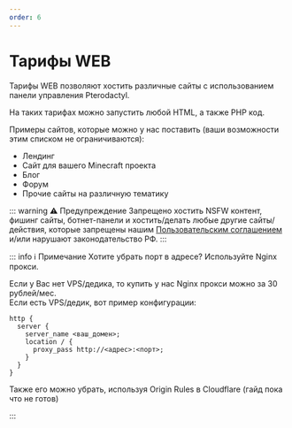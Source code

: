 ```yaml
---
order: 6
---
```


# Тарифы WEB

Тарифы WEB позволяют хостить различные сайты с использованием панели управления Pterodactyl.

На таких тарифах можно запустить любой HTML, а также PHP код.

Примеры сайтов, которые можно у нас поставить (ваши возможности этим списком не ограничиваются):

- Лендинг
- Сайт для вашего Minecraft проекта
- Блог
- Форум
- Прочие сайты на различную тематику

::: warning :warning: Предупреждение
Запрещено хостить NSFW контент, фишинг сайты, ботнет-панели и хостить/делать любые другие сайты/действия,
которые запрещены нашим [Пользовательским соглашением](https://play2go.cloud/user-agreement) и/или нарушают законодательство РФ.
:::

::: info :information_source: Примечание
Хотите убрать порт в адресе? Используйте Nginx прокси.

Если у Вас нет VPS/дедика, то купить у нас Nginx прокси можно за 30 рублей/мес. <br>
Если есть VPS/дедик, вот пример конфигурации:

```nginx
http {
  server {
    server_name <ваш_домен>;
    location / {
      proxy_pass http://<адрес>:<порт>;
    }
  }
}
```

Также его можно убрать, используя Origin Rules в Cloudflare (гайд пока что не готов)

:::
